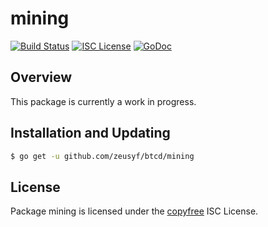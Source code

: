 mining
======

[![Build Status](http://img.shields.io/travis/btcsuite/btcd.svg)](https://travis-ci.org/btcsuite/btcd)
[![ISC License](http://img.shields.io/badge/license-ISC-blue.svg)](http://copyfree.org)
[![GoDoc](https://img.shields.io/badge/godoc-reference-blue.svg)](http://godoc.org/github.com/zeusyf/btcd/mining)

## Overview

This package is currently a work in progress.

## Installation and Updating

```bash
$ go get -u github.com/zeusyf/btcd/mining
```

## License

Package mining is licensed under the [copyfree](http://copyfree.org) ISC
License.
